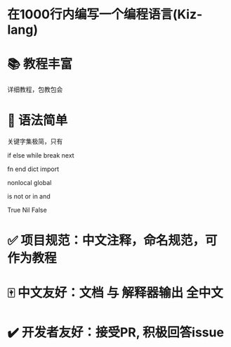 # 在1000行内编写一个编程语言(Kiz-lang)

# 📚 教程丰富
详细教程，包教包会

# 🔅 语法简单
关键字集极简，只有

if else while break next

fn end dict import

nonlocal global

is not or in and 

True Nil False

# ✅ 项目规范：中文注释，命名规范，可作为教程

# 🀄️ 中文友好：文档 与 解释器输出 全中文

# ✔️ 开发者友好：接受PR, 积极回答issue